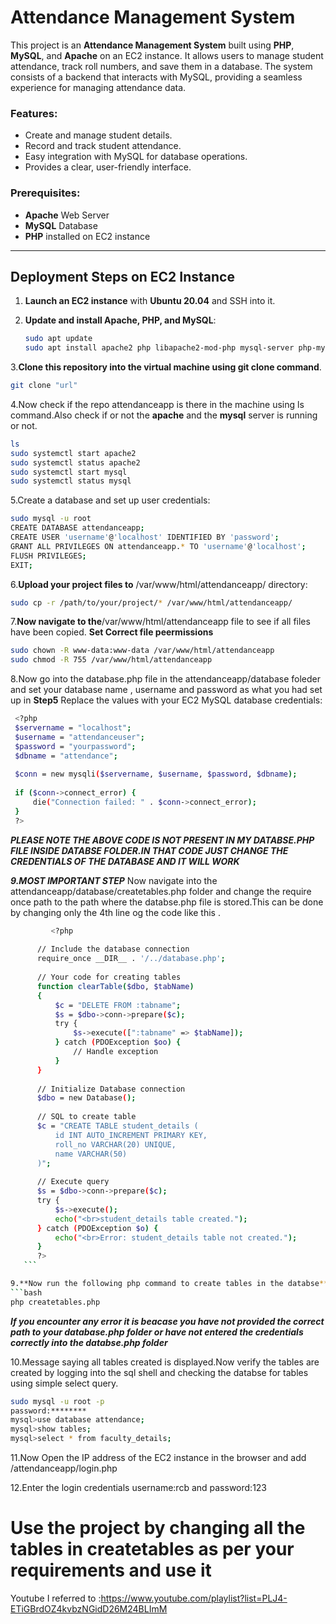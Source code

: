 # Attendance Management System

This project is an **Attendance Management System** built using **PHP**, **MySQL**, and **Apache** on an EC2 instance. It allows users to manage student attendance, track roll numbers, and save them in a database. The system consists of a backend that interacts with MySQL, providing a seamless experience for managing attendance data.

### Features:
- Create and manage student details.
- Record and track student attendance.
- Easy integration with MySQL for database operations.
- Provides a clear, user-friendly interface.

### Prerequisites:
- **Apache** Web Server
- **MySQL** Database
- **PHP** installed on EC2 instance

---

## Deployment Steps on EC2 Instance 

1. **Launch an EC2 instance** with **Ubuntu 20.04** and SSH into it.

2. **Update and install Apache, PHP, and MySQL**:
   ```bash
   sudo apt update
   sudo apt install apache2 php libapache2-mod-php mysql-server php-mysql

3.**Clone this repository into the virtual machine using git clone command**.
  ```bash
  git clone "url"
  ```

4.Now check if the repo attendanceapp is there in the machine using ls command.Also check if or not the **apache** and the **mysql** server is running or not.
  ```bash
  ls
  sudo systemctl start apache2
  sudo systemctl status apache2
  sudo systemctl start mysql
  sudo systemctl status mysql
  ```

5.Create a database and set up user credentials:
  ```bash
  sudo mysql -u root
  CREATE DATABASE attendanceapp;
  CREATE USER 'username'@'localhost' IDENTIFIED BY 'password';
  GRANT ALL PRIVILEGES ON attendanceapp.* TO 'username'@'localhost';
  FLUSH PRIVILEGES;
  EXIT;
  ```

6.**Upload your project files to** /var/www/html/attendanceapp/ directory:
  ```bash
  sudo cp -r /path/to/your/project/* /var/www/html/attendanceapp/
  ```

7.**Now navigate to the**/var/www/html/attendanceapp file to see if all files have been copied.
  **Set Correct file peermissions**
  ```bash
  sudo chown -R www-data:www-data /var/www/html/attendanceapp
  sudo chmod -R 755 /var/www/html/attendanceapp
  ```

8.Now go into the database.php file in the attendanceapp/database foleder and set your database name , username and password as what you had set up in **Step5**
  Replace the values with your EC2 MySQL database credentials:
  ```bash
   <?php
   $servername = "localhost";
   $username = "attendanceuser";
   $password = "yourpassword";
   $dbname = "attendance";
   
   $conn = new mysqli($servername, $username, $password, $dbname);
   
   if ($conn->connect_error) {
       die("Connection failed: " . $conn->connect_error);
   }
   ?>
  ```
  ***PLEASE NOTE THE ABOVE CODE IS NOT PRESENT IN MY DATABSE.PHP FILE INSIDE DATABSE FOLDER.IN THAT CODE JUST CHANGE THE CREDENTIALS OF THE DATABASE AND IT WILL WORK***

  **_9.MOST IMPORTANT STEP_** Now navigate into the attendanceapp/database/createtables.php folder and change the require once path to the path where the databse.php file is stored.This can be done by changing only the 4th line og the code like this .
   ```bash
            <?php
         
         // Include the database connection
         require_once __DIR__ . '/../database.php';
         
         // Your code for creating tables
         function clearTable($dbo, $tabName)
         {
             $c = "DELETE FROM :tabname";
             $s = $dbo->conn->prepare($c);
             try {
                 $s->execute([":tabname" => $tabName]);
             } catch (PDOException $oo) {
                 // Handle exception
             }
         }
         
         // Initialize Database connection
         $dbo = new Database();
         
         // SQL to create table
         $c = "CREATE TABLE student_details (
             id INT AUTO_INCREMENT PRIMARY KEY,
             roll_no VARCHAR(20) UNIQUE,
             name VARCHAR(50)
         )";
         
         // Execute query
         $s = $dbo->conn->prepare($c);
         try {
             $s->execute();
             echo("<br>student_details table created.");
         } catch (PDOException $o) {
             echo("<br>Error: student_details table not created.");
         }
         ?>
      ```

9.**Now run the following php command to create tables in the databse**
  ```bash
  php createtables.php
  ```
 ***If you encounter any error it is beacase you have not provided the correct path to your database.php folder or have not entered the credentials correctly into the databse.php folder*** 

10.Message saying all tables created is displayed.Now verify the tables are created by logging into the sql shell and checking the databse for tables using simple select query.
 ```bash
 sudo mysql -u root -p
 password:********
 mysql>use database attendance;
 mysql>show tables;
 mysql>select * from faculty_details;
 ```

11.Now Open the IP address of the EC2 instance in the browser and add <public-IPV4-address>/attendanceapp/login.php

12.Enter the login credentials username:rcb and password:123

# Use the project by changing all the tables in createtables as per your requirements and use it

Youtube I referred to :https://www.youtube.com/playlist?list=PLJ4-ETiGBrdOZ4kvbzNGidD26M24BLImM 
 

   

 


  



 

